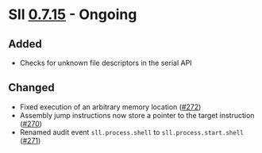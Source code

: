 # Sll [0.7.15] - Ongoing

## Added

- Checks for unknown file descriptors in the serial API

## Changed

- Fixed execution of an arbitrary memory location ([#272])
- Assembly jump instructions now store a pointer to the target instruction ([#270])
- Renamed audit event `sll.process.shell` to `sll.process.start.shell` ([#271])

[0.7.15]: https://github.com/sl-lang/sll/compare/sll-v0.7.14...main
[#272]: https://github.com/sl-lang/sll/issues/272
[#271]: https://github.com/sl-lang/sll/issues/271
[#270]: https://github.com/sl-lang/sll/issues/270
